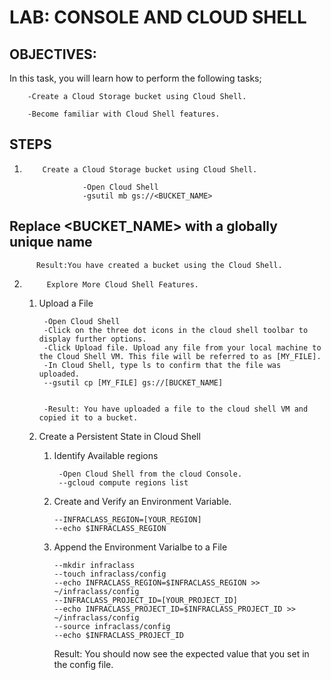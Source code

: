 # LAB: CONSOLE AND CLOUD SHELL

## OBJECTIVES:
In this task, you will learn how to perform the following tasks;

        -Create a Cloud Storage bucket using Cloud Shell.

        -Become familiar with Cloud Shell features.

## STEPS
     
1.         Create a Cloud Storage bucket using Cloud Shell.

                    -Open Cloud Shell
                    -gsutil mb gs://<BUCKET_NAME>

## Replace <BUCKET_NAME> with a globally unique name

          Result:You have created a bucket using the Cloud Shell.

2.          Explore More Cloud Shell Features.

    1. Upload a File

            -Open Cloud Shell
            -Click on the three dot icons in the cloud shell toolbar to display further options. 
            -Click Upload file. Upload any file from your local machine to the Cloud Shell VM. This file will be referred to as [MY_FILE].
            -In Cloud Shell, type ls to confirm that the file was uploaded.
            --gsutil cp [MY_FILE] gs://[BUCKET_NAME]


            -Result: You have uploaded a file to the cloud shell VM and copied it to a bucket. 

    2.  Create a Persistent State in Cloud Shell

        1. Identify Available regions

                -Open Cloud Shell from the cloud Console. 
                --gcloud compute regions list

        2.  Create and Verify an Environment Variable.

                --INFRACLASS_REGION=[YOUR_REGION]
                --echo $INFRACLASS_REGION
       
        3.  Append the Environment Varialbe to a File

                --mkdir infraclass
                --touch infraclass/config
                --echo INFRACLASS_REGION=$INFRACLASS_REGION >> ~/infraclass/config
                --INFRACLASS_PROJECT_ID=[YOUR_PROJECT_ID]
                --echo INFRACLASS_PROJECT_ID=$INFRACLASS_PROJECT_ID >> ~/infraclass/config
                --source infraclass/config
                --echo $INFRACLASS_PROJECT_ID

            Result: You should now see the expected value that you set in the config file.




